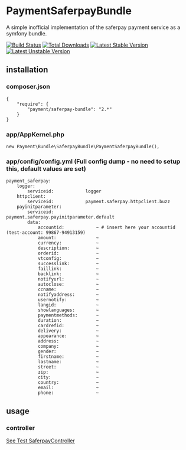 # PaymentSaferpayBundle

A simple inofficial implementation of the saferpay payment service as a symfony bundle.

[![Build Status](https://api.travis-ci.org/payment/SaferpayBundle.png?branch=master)](https://travis-ci.org/payment/SaferpayBundle)
[![Total Downloads](https://poser.pugx.org/payment/saferpay-bundle/downloads.png)](https://packagist.org/packages/payment/saferpay-bundle)
[![Latest Stable Version](https://poser.pugx.org/payment/saferpay-bundle/v/stable.png)](https://packagist.org/packages/payment/saferpay-bundle)
[![Latest Unstable Version](https://poser.pugx.org/payment/saferpay-bundle/v/unstable.png)](https://packagist.org/packages/payment/saferpay-bundle)

## installation

### composer.json

    {
        "require": {
            "payment/saferpay-bundle": "2.*"
        }
    }

### app/AppKernel.php

    new Payment\Bundle\SaferpayBundle\PaymentSaferpayBundle(),

### app/config/config.yml (Full config dump - no need to setup this, default values are set)

    payment_saferpay:
        logger:
            serviceid:            logger
        httpclient:
            serviceid:            payment.saferpay.httpclient.buzz
        payinitparameter:
            serviceid:            payment.saferpay.payinitparameter.default
            data:
                accountid:            ~ # insert here your accountid (test-account: 99867-94913159)
                amount:               ~
                currency:             ~
                description:          ~
                orderid:              ~
                vtconfig:             ~
                successlink:          ~
                faillink:             ~
                backlink:             ~
                notifyurl:            ~
                autoclose:            ~
                ccname:               ~
                notifyaddress:        ~
                usernotify:           ~
                langid:               ~
                showlanguages:        ~
                paymentmethods:       ~
                duration:             ~
                cardrefid:            ~
                delivery:             ~
                appearance:           ~
                address:              ~
                company:              ~
                gender:               ~
                firstname:            ~
                lastname:             ~
                street:               ~
                zip:                  ~
                city:                 ~
                country:              ~
                email:                ~
                phone:                ~

## usage

### controller

[See Test SaferpayController](https://github.com/payment/SaferpayBundle/blob/master/Controller/SaferpayController.php)
